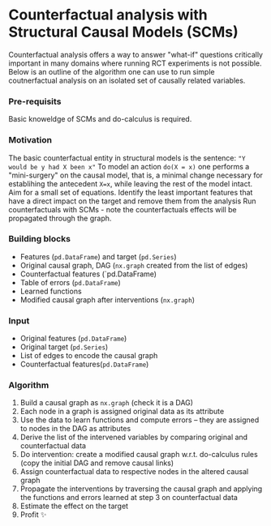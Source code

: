 # Counterfactual analysis with Structural Causal Models (SCMs)
Counterfactual analysis offers a way to answer "what-if" questions critically important in many domains where running RCT experiments is not possible.
Below is an outline of the algorithm one can use to run simple coutnerfactual analysis on an isolated set of causally related variables.

### Pre-requisits 
Basic knoweldge of SCMs and do-calculus is required.

### Motivation
The basic counterfactual entity in structural models is the sentence: `"Y would be y had X been x"`
To model an action `do(X = x)` one performs a "mini-surgery" on the causal model, that is, a minimal change necessary for establihing the antecedent `X=x`, while leaving the rest of the model intact.
Aim for a small set of equations. Identify the least important features that have a direct impact on the target and remove them from the analysis
Run counterfactuals with SCMs - note the counterfactuals effects will be propagated through the graph.

### Building blocks
* Features (`pd.DataFrame`) and target (`pd.Series`)
* Original causal graph, DAG (`nx.graph` created from the list of edges)
* Counterfactual features (`pd.DataFrame)
* Table of errors (`pd.DataFrame`)
* Learned functions 
* Modified causal graph after interventions (`nx.graph`)

### Input
* Original features (`pd.DataFrame`)
* Original target (`pd.Series`)
* List of edges to encode the causal graph 
* Counterfactual features(`pd.DataFrame`)

### Algorithm
1. Build a causal graph as `nx.graph` (check it is a DAG)
2. Each node in a graph is assigned original data as its attribute
3. Use the data to learn functions and compute errors – they are assigned to nodes in the DAG as attributes
4. Derive the list of the intervened variables by comparing original and counterfactual data
5. Do intervention: create a modified causal graph w.r.t. do-calculus rules (copy the initial DAG and remove causal links)
6. Assign counterfactual data to respective nodes in the altered causal graph
7. Propagate the interventions by traversing the causal graph and applying the functions and errors learned at step 3 on counterfactual data
8. Estimate the effect on the target
9. Profit ✨
